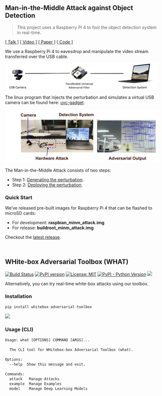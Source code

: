 ## Man-in-the-Middle Attack against Object Detection

> This project uses a Raspberry Pi 4 to fool the object detection system in real-time.

[[ Talk ]](https://minm.wuhanstudio.uk) [[ Video ]](https://youtu.be/OvIpe-R3ZS8) [[ Paper ]](https://arxiv.org/abs/2208.07174) [[ Code ]](https://github.com/wuhanstudio/adversarial-camera)

We use a Raspberry Pi 4 to eavesdrop and manipulate the video stream transferred over the USB cable.

![](doc/demo.png)

The linux program that injects the perturbation and simulates a virtual USB camera can be found here: [uvc-gadget](https://github.com/wuhanstudio/adversarial-camera/tree/master/hardware/buildroot-external-raspi4/package/uvc-gadget/src).

![](doc/demo.jpg)

The Man-in-the-Middle Attack consists of two steps:

- Step 1: [Generating the perturbation](detection/README.md).
- Step 2: [Deploying the perturbation](hardware/README.md).



### Quick Start

We’ve released pre-built images for Raspberry Pi 4 that can be flashed to microSD cards:

- For development: **raspbian_minm_attack.img**
- For release: **buildroot_minm_attack.img**

Checkout the [latest release](https://github.com/wuhanstudio/adversarial-camera/releases).

<br />

## WHite-box Adversarial Toolbox (WHAT)

<!-- [![CircleCI](https://circleci.com/gh/wuhanstudio/whitebox-adversarial-toolbox.svg?style=svg)](https://circleci.com/gh/wuhanstudio/whitebox-adversarial-toolbox) -->
[![Build Status](https://app.travis-ci.com/wuhanstudio/whitebox-adversarial-toolbox.svg?branch=master)](https://app.travis-ci.com/wuhanstudio/whitebox-adversarial-toolbox)
[![PyPI version](https://badge.fury.io/py/whitebox-adversarial-toolbox.svg)](https://badge.fury.io/py/whitebox-adversarial-toolbox)
[![License: MIT](https://img.shields.io/badge/License-MIT-yellow.svg)](https://opensource.org/licenses/MIT)
[![PyPI - Python Version](https://img.shields.io/pypi/pyversions/whitebox-adversarial-toolbox)](https://pypi.org/project/whitebox-adversarial-toolbox/)
[![](https://img.shields.io/badge/Documentation-brightgreen)](https://what.wuhanstudio.uk/)

Alternatively, you can try real-time white-box attacks using our toolbox.

### Installation

```python
pip install whitebox-adversarial-toolbox
```

<a href="https://github.com/wuhanstudio/whitebox-adversarial-toolbox"><img src="https://camo.githubusercontent.com/1aa1ac6b346540aa672c2f89fe93dc2e23ee478331fe9ad0f1c26d527fcdad8f/68747470733a2f2f776861742e777568616e73747564696f2e756b2f696d616765732f776861742e706e67" width=35%></a>

### Usage (CLI)

```
Usage: what [OPTIONS] COMMAND [ARGS]...

  The CLI tool for WHitebox-box Adversarial Toolbox (what).

Options:
  --help  Show this message and exit.

Commands:
  attack   Manage Attacks
  example  Manage Examples
  model    Manage Deep Learning Models
```
